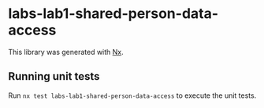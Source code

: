 # labs-lab1-shared-person-data-access

This library was generated with [Nx](https://nx.dev).

## Running unit tests

Run `nx test labs-lab1-shared-person-data-access` to execute the unit tests.
